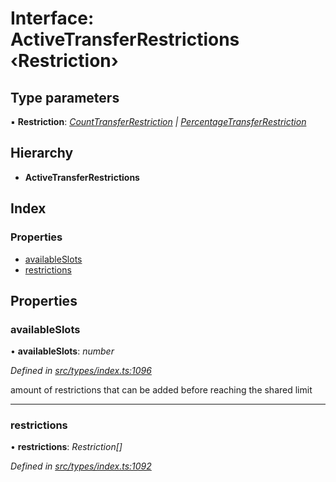 # Interface: ActiveTransferRestrictions ‹**Restriction**›

## Type parameters

▪ **Restriction**: *[CountTransferRestriction](counttransferrestriction.md) | [PercentageTransferRestriction](percentagetransferrestriction.md)*

## Hierarchy

* **ActiveTransferRestrictions**

## Index

### Properties

* [availableSlots](activetransferrestrictions.md#availableslots)
* [restrictions](activetransferrestrictions.md#restrictions)

## Properties

###  availableSlots

• **availableSlots**: *number*

*Defined in [src/types/index.ts:1096](https://github.com/PolymathNetwork/polymesh-sdk/blob/959efb76/src/types/index.ts#L1096)*

amount of restrictions that can be added before reaching the shared limit

___

###  restrictions

• **restrictions**: *Restriction[]*

*Defined in [src/types/index.ts:1092](https://github.com/PolymathNetwork/polymesh-sdk/blob/959efb76/src/types/index.ts#L1092)*
